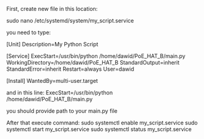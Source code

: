 First, create new file in this location:

sudo nano /etc/systemd/system/my_script.service

you need to type:

[Unit]
Description=My Python Script

[Service]
ExecStart=/usr/bin/python /home/dawid/PoE_HAT_B/main.py
WorkingDirectory=/home/dawid/PoE_HAT_B
StandardOutput=inherit
StandardError=inherit
Restart=always
User=dawid

[Install]
WantedBy=multi-user.target


and in this line:
ExecStart=/usr/bin/python /home/dawid/PoE_HAT_B/main.py

you should provide path to your main.py file


After that execute command:
sudo systemctl enable my_script.service
sudo systemctl start my_script.service
sudo systemctl status my_script.service

